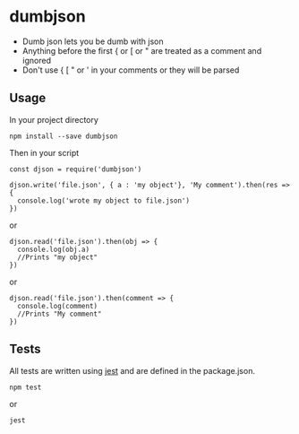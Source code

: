 # dumbjson

* Dumb json lets you be dumb with json
* Anything before the first { or [ or " are treated as a comment and ignored
* Don't use { [ " or ' in your comments or they will be parsed
 
## Usage

In your project directory

```npm install --save dumbjson```

Then in your script

```
const djson = require('dumbjson')

djson.write('file.json', { a : 'my object'}, 'My comment').then(res => {
  console.log('wrote my object to file.json')
})

```
or

```
djson.read('file.json').then(obj => {
  console.log(obj.a)
  //Prints "my object"
})
```

or

```
djson.read('file.json').then(comment => {
  console.log(comment)
  //Prints "My comment"
})
```

## Tests

All tests are written using [jest](https://jestjs.io/) and are defined in the package.json.

```npm test```

or

```jest```
